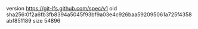 version https://git-lfs.github.com/spec/v1
oid sha256:0f2a6fb3fb8394a5045f93bf9a03e4c926baa592095061a725f4358abf851189
size 54896
